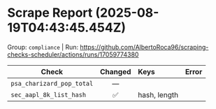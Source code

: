 # Scrape Report (2025-08-19T04:43:45.454Z)

Group: `compliance`  |  Run: https://github.com/AlbertoRoca96/scraping-checks-scheduler/actions/runs/17059774380

| Check | Changed | Keys | Error |
|---|:---:|:--|:--|
| `psa_charizard_pop_total` | — |  |  |
| `sec_aapl_8k_list_hash` | ✅ | hash, length |  |
